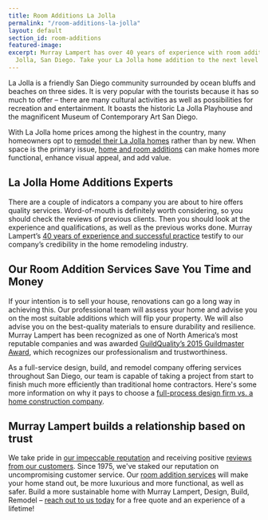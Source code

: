 ```yaml
---
title: Room Additions La Jolla
permalink: "/room-additions-la-jolla"
layout: default
section_id: room-additions
featured-image: 
excerpt: Murray Lampert has over 40 years of experience with room additions in La
  Jolla, San Diego. Take your La Jolla home addition to the next level with us.
---
```


La Jolla is a friendly San Diego community surrounded by ocean bluffs and beaches on three sides. It is very popular with the tourists because it has so much to offer – there are many cultural activities as well as possibilities for recreation and entertainment. It boasts the historic La Jolla Playhouse and the magnificent Museum of Contemporary Art San Diego.

With La Jolla home prices among the highest in the country, many homeowners opt to [remodel their La Jolla homes](/service-locations/la-jolla-design-build-and-remodel-services/) rather than by new. When space is the primary issue, [home and room additions](/san-diego-room-additions) can make homes more functional, enhance visual appeal, and add value.

## La Jolla Home Additions Experts

There are a couple of indicators a company you are about to hire offers quality services. Word-of-mouth is definitely worth considering, so you should check the reviews of previous clients. Then you should look at the experience and qualifications, as well as the previous works done. Murray Lampert’s [40 years of experience and successful practice](/about-murray-lampert-design-build-remodel) testify to our company’s credibility in the home remodeling industry.

## Our Room Addition Services Save You Time and Money

If your intention is to sell your house, renovations can go a long way in achieving this. Our professional team will assess your home and advise you on the most suitable additions which will flip your property. We will also advise you on the best-quality materials to ensure durability and resilience. Murray Lampert has been recognized as one of North America’s most reputable companies and was awarded [GuildQuality’s 2015 Guildmaster Award](/murray-lampert-recognized-among-north-americas-best), which recognizes our professionalism and trustworthiness.

As a full-service design, build, and remodel company offering services throughout San Diego, our team is capable of taking a project from start to finish much more efficiently than traditional home contractors. Here's some more information on why it pays to choose a [full-process design firm vs. a home construction company](/fullprocessdesignbuildremodel/).

## Murray Lampert builds a relationship based on trust

We take pride in [our impeccable reputation](https://www.youtube.com/watch?v=RGn8ISNG-AY&amp;feature=youtu.be) and receiving positive [reviews from our customers](/reviews). Since 1975, we've staked our reputation on uncompromising customer service. Our [room addition services](/san-diego-room-additions) will make your home stand out, be more luxurious and more functional, as well as safer. Build a more sustainable home with Murray Lampert, Design, Build, Remodel – [reach out to us today](#quick-contact) for a free quote and an experience of a lifetime!
